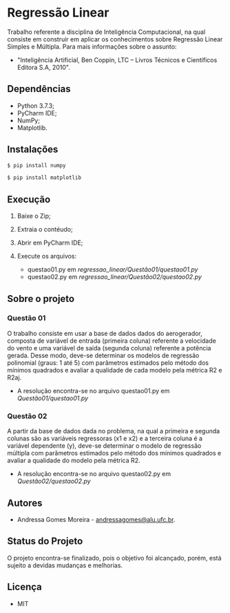 # Regressão Linear
Trabalho referente a disciplina de Inteligência Computacional, na qual consiste em construir  em aplicar os conhecimentos sobre Regressão Linear Simples e Múltipla. Para mais informações sobre o assunto: 

- "Inteligência Artificial, Ben Coppin, LTC – Livros Técnicos e Científicos Editora S.A, 2010".

## Dependências

- Python 3.7.3;
- PyCharm IDE;
- NumPy;
- Matplotlib.

## Instalações

```bash
$ pip install numpy
```
```bash
$ pip install matplotlib
```

## Execução

1. Baixe o Zip;
2. Extraia o contéudo;
3. Abrir em PyCharm IDE;
4. Execute os arquivos:

    - questao01.py em *regressao_linear/Questão01/questao01.py*
    - questao02.py em *regressao_linear/Questão02/questao02.py*

## Sobre o projeto

### Questão 01

O trabalho consiste em usar a base de dados dados do aerogerador, composta de variável de entrada (primeira coluna) referente a velocidade do vento e uma variável de saída (segunda coluna) referente a potência gerada. Desse modo, deve-se determinar os modelos de regressão polinomial (graus: 1 até 5) com parâmetros estimados pelo método dos mínimos quadrados e avaliar a qualidade de cada modelo pela métrica R2 e R2aj.

   - A resolução encontra-se no arquivo questao01.py em *Questão01/questao01.py*

### Questão 02

A partir da base de dados dada no problema, na qual a primeira e segunda colunas são as variáveis regressoras (x1 e x2) e a terceira coluna é a variável dependente (y), deve-se determinar o modelo de regressão múltipla com parâmetros estimados pelo método dos mínimos quadrados e avaliar a qualidade do modelo pela métrica R2.

   - A resolução encontra-se no arquivo questao02.py em *Questão02/questao02.py*

## Autores
- Andressa Gomes Moreira - andressagomes@alu.ufc.br.

## Status do Projeto
O projeto encontra-se finalizado, pois o objetivo foi alcançado, porém, está sujeito a devidas mudanças e melhorias. 

## Licença
- MIT
